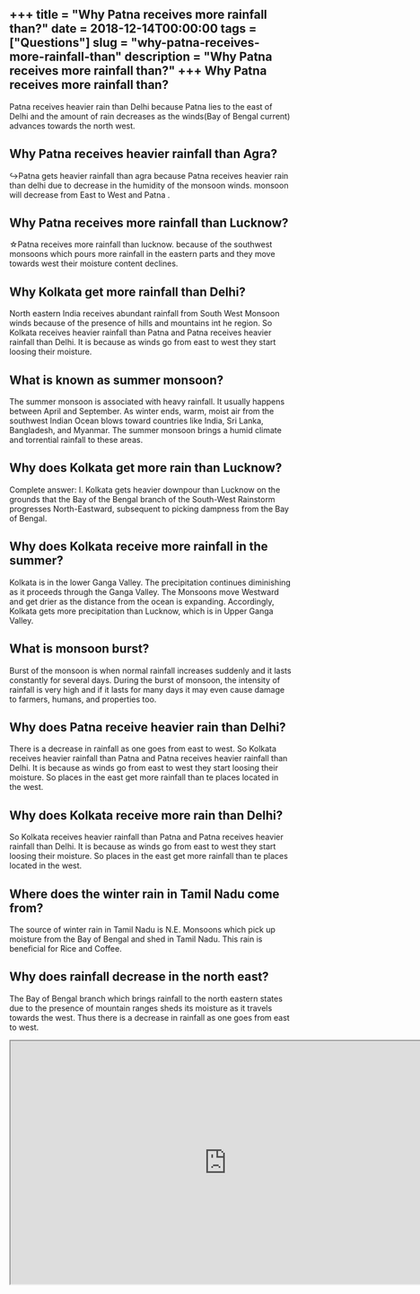 +++
title = "Why Patna receives more rainfall than?"
date = 2018-12-14T00:00:00
tags = ["Questions"]
slug = "why-patna-receives-more-rainfall-than"
description = "Why Patna receives more rainfall than?"
+++
Why Patna receives more rainfall than?
--------------------------------------

Patna receives heavier rain than Delhi because Patna lies to the east of Delhi and the amount of rain decreases as the winds(Bay of Bengal current) advances towards the north west.

Why Patna receives heavier rainfall than Agra?
----------------------------------------------

↪Patna gets heavier rainfall than agra because Patna receives heavier rain than delhi due to decrease in the humidity of the monsoon winds. monsoon will decrease from East to West and Patna .

Why Patna receives more rainfall than Lucknow?
----------------------------------------------

☆Patna receives more rainfall than lucknow. because of the southwest monsoons which pours more rainfall in the eastern parts and they move towards west their moisture content declines.

Why Kolkata get more rainfall than Delhi?
-----------------------------------------

North eastern India receives abundant rainfall from South West Monsoon winds because of the presence of hills and mountains int he region. So Kolkata receives heavier rainfall than Patna and Patna receives heavier rainfall than Delhi. It is because as winds go from east to west they start loosing their moisture.

What is known as summer monsoon?
--------------------------------

The summer monsoon is associated with heavy rainfall. It usually happens between April and September. As winter ends, warm, moist air from the southwest Indian Ocean blows toward countries like India, Sri Lanka, Bangladesh, and Myanmar. The summer monsoon brings a humid climate and torrential rainfall to these areas.

Why does Kolkata get more rain than Lucknow?
--------------------------------------------

Complete answer: I. Kolkata gets heavier downpour than Lucknow on the grounds that the Bay of the Bengal branch of the South-West Rainstorm progresses North-Eastward, subsequent to picking dampness from the Bay of Bengal.

Why does Kolkata receive more rainfall in the summer?
-----------------------------------------------------

Kolkata is in the lower Ganga Valley. The precipitation continues diminishing as it proceeds through the Ganga Valley. The Monsoons move Westward and get drier as the distance from the ocean is expanding. Accordingly, Kolkata gets more precipitation than Lucknow, which is in Upper Ganga Valley.

What is monsoon burst?
----------------------

Burst of the monsoon is when normal rainfall increases suddenly and it lasts constantly for several days. During the burst of monsoon, the intensity of rainfall is very high and if it lasts for many days it may even cause damage to farmers, humans, and properties too.

Why does Patna receive heavier rain than Delhi?
-----------------------------------------------

There is a decrease in rainfall as one goes from east to west. So Kolkata receives heavier rainfall than Patna and Patna receives heavier rainfall than Delhi. It is because as winds go from east to west they start loosing their moisture. So places in the east get more rainfall than te places located in the west.

Why does Kolkata receive more rain than Delhi?
----------------------------------------------

So Kolkata receives heavier rainfall than Patna and Patna receives heavier rainfall than Delhi. It is because as winds go from east to west they start loosing their moisture. So places in the east get more rainfall than te places located in the west.

Where does the winter rain in Tamil Nadu come from?
---------------------------------------------------

The source of winter rain in Tamil Nadu is N.E. Monsoons which pick up moisture from the Bay of Bengal and shed in Tamil Nadu. This rain is beneficial for Rice and Coffee.

Why does rainfall decrease in the north east?
---------------------------------------------

The Bay of Bengal branch which brings rainfall to the north eastern states due to the presence of mountain ranges sheds its moisture as it travels towards the west. Thus there is a decrease in rainfall as one goes from east to west.

<iframe allow="accelerometer; autoplay; clipboard-write; encrypted-media; gyroscope; picture-in-picture" allowfullscreen="" class="__youtube_prefs__  epyt-is-override  no-lazyload" data-no-lazy="1" data-origheight="433" data-origwidth="770" data-skipgform_ajax_framebjll="" height="433" id="_ytid_54980" loading="lazy" src="https://www.youtube.com/embed/BvLLKfkxxOE?enablejsapi=1&autoplay=0&cc_load_policy=0&cc_lang_pref=&iv_load_policy=1&loop=0&modestbranding=0&rel=1&fs=1&playsinline=0&autohide=2&theme=dark&color=red&controls=1&" title="YouTube player" width="770"></iframe>
